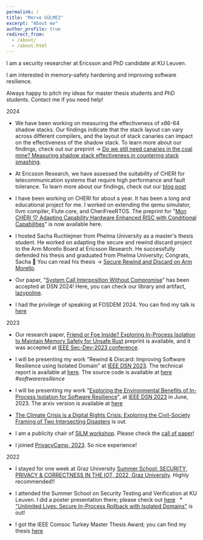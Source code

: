 ```yaml
---
permalink: /
title: "Merve GÜLMEZ"
excerpt: "About me"
author_profile: true
redirect_from: 
  - /about/
  - /about.html
---
```




I am a security researcher at Ericsson and PhD candidate at KU Leuven. 


I am interested in memory-safety hardening and improving software resilience. 

Always happy to pitch my ideas for master thesis students and PhD students. Contact me if you need help! 


2024 

  * We have been working on measuring the effectiveness of x86-64 shadow stacks. Our findings indicate that the stack layout can vary across different compilers, and the layout of stack canaries can impact on the effectiveness of the shadow stack. To learn more about our findings, check out our preprint -> [Do we still need canaries in the coal mine? Measuring shadow stack effectiveness in countering stack smashing](https://arxiv.org/pdf/2412.16343). 


  * At Ericsson Research, we have assessed the suitability of CHERI for telecommunication systems that require high performance and fault tolerance. To learn more about our findings, check out our [blog post](https://www.ericsson.com/en/blog/2024/9/memory-safety-in-telecommunications-with-cheri)
  
 
  * I have been working on CHERI for about a year. It has been a long and educational project for me. I worked on extending the qemu simulator, llvm compiler, Flute core, and CheriFreeRTOS. The preprint for "[Mon CHÈRI ♡ Adapting Capability Hardware Enhanced RISC with Conditional Capabilities](https://arxiv.org/pdf/2407.08663)" is now available here. 

  * I hosted Sacha Ruchlejmer from Phelma University as a master's thesis student. He worked on adapting the secure and rewind discard project to the Arm Morello Board at Ericsson Research. He successfully defended his thesis and graduated from Phelma University; Congrats, Sacha 🎉 You can read his thesis -> [Secure Rewind and Discard on Arm Morello](https://secure-rewind-and-discard.github.io/files/Master_Thesis___Secure_Rewind_on_Discard_on_ARM_Morello.pdf).

  * Our paper, "[System Call Interposition Without Compromise](../files/2024-lazypoline.pdf)" has been accepted at DSN 2024! Here, you can check our library and artifact, [lazypoline](https://github.com/lazypoline).

  * I had the privilege of speaking at FOSDEM 2024. You can find my talk is [here](https://fosdem.org/2024/schedule/event/fosdem-2024-2632-friend-or-foe-inside-exploring-in-process-isolation-to-maintain-memory-safety-for-unsafe-rust/)


2023

  * Our research paper, [Friend or Foe Inside? Exploring In-Process Isolation to Maintain Memory Safety for Unsafe Rust](https://arxiv.org/pdf/2306.08127.pdf) preprint is available, and it was accepted at [IEEE Sec-Dev-2023 conference](https://secdev.ieee.org/2023/home). 

  * I will be presenting my work "Rewind & Discard: Improving Software Resilience using Isolated Domain" at [IEEE DSN 2023](https://dsn2023.dei.uc.pt/). The technical report is available at [here](https://arxiv.org/pdf/2205.03205.pdf). The source code is available at [here](https://secure-rewind-and-discard.github.io/) *#softwareresillence*

  * I will be presenting my work "[Exploring the Environmental Benefits of In-Process Isolation for Software Resilience](https://arxiv.org/pdf/2306.02131.pdf)", at [IEEE DSN 2023](https://dsn2023.dei.uc.pt/) in June, 2023. The arxiv version is available at [here](https://arxiv.org/pdf/2306.02131.pdf) 

  * [The Climate Crisis is a Digital Rights Crisis: Exploring the Civil-Society Framing of Two Intersecting Disasters](https://limits.pubpub.org/pub/8544yai8/release/1) is out. 

  * I am a publicity chair of [SILM workshop](https://silm-workshop.github.io/). Please check the [call of paper](https://silm-workshop.github.io/cfp/)! 

  * I joined [PrivacyCamp, 2023](https://privacycamp.eu/workshop-the-climate-crisis-is-a-key-digital-rights-issue/). So nice experience!

2022

  * I stayed for one week at Graz University [Summer School: SECURITY, PRIVACY & CORRECTNESS IN THE IOT, 2022, Graz University](https://securityweek.at/2022/). Highly recommended!! 
  
  * I attended the Summer School on Security Testing and Verification at KU Leuven. I did a poster presentation there; please check out [here](../files/SDROB_Poster-E-5CG2171BCR.pdf) 
  * ["Unlimited Lives: Secure In-Process Rollback with Isolated Domains"](https://arxiv.org/pdf/2205.03205.pdf) is out! 
  * I got the IEEE Comsoc Turkey Master Thesis Award; you can find my thesis [here](../files/master_thesis) 
